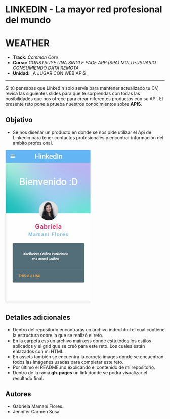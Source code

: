 # LINKEDIN - La mayor red profesional del mundo
# WEATHER


* **Track:** _Common Core_
* **Curso:** _CONSTRUYE UNA SINGLE PAGE APP (SPA) MULTI-USUARIO CONSUMIENDO DATA REMOTA_
* **Unidad:** _A JUGAR CON WEB APIS _

***

Si tú pensabas que LinkedIn solo servía para mantener actualizado tu CV, revisa las siguientes slides para que te sorprendas con todas las posibilidades que nos ofrece para crear diferentes productos con su API.
El presente reto pone a prueba nuestros conocimientos sobre **APIS**.
## Objetivo

- Se nos diseñar un producto en donde se nos pide utilizar el Api de Linkedin para tener contactos profesionales y encontrar información del ambito profesional.

![view 1](public/assets/images/page.jpg)


## Detalles adicionales

* Dentro del repositorio encontrarás un archivo index.html el cual contiene la estructura sobre la que se realizó el reto.
* En la carpeta css un archivo main.css donde está todos los estilos aplicados y el grid que se creó para este reto. Los cuales están enlazados con mi HTML.
* En assets también se encuentra la carpeta images donde se encuentran todos las imágenes usadas para completar este reto.
* Por último el README.md explicando el contenido de mi repositorio.
* Dentro de la rama **gh-pages** un link donde se podrá visualizar el resultado final.

## Autores

* Gabriela Mamani Flores.
* Jennifer Carmen Sosa.
